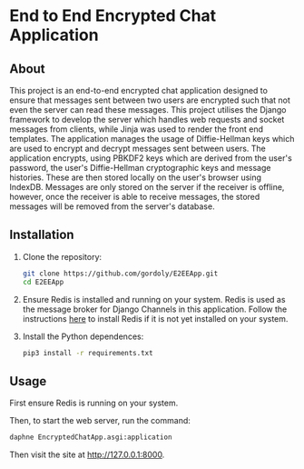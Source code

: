 # End to End Encrypted Chat Application

## About

This project is an end-to-end encrypted chat application designed to ensure that messages sent between two users are encrypted such that not even the server can read these messages. This project utilises the Django framework to develop the server which handles web requests and socket messages from clients, while Jinja was used to render the front end templates. The application manages the usage of Diffie-Hellman keys which are used to encrypt and decrypt messages sent between users. The application encrypts, using PBKDF2 keys which are derived from the user's password, the user's Diffie-Hellman cryptographic keys and message histories. These are then stored locally on the user's browser using IndexDB. Messages are only stored on the server if the receiver is offline, however, once the receiver is able to receive messages, the stored messages will be removed from the server's database.

## Installation

1. Clone the repository:
    ```bash
    git clone https://github.com/gordoly/E2EEApp.git
    cd E2EEApp
    ```

2. Ensure Redis is installed and running on your system. Redis is used as the message broker for Django Channels in this application. Follow the instructions [here](https://redis.io/docs/latest/operate/oss_and_stack/install/install-redis/) to install Redis if it is not yet installed on your system.

3. Install the Python dependences:
    ```bash
    pip3 install -r requirements.txt
    ```

## Usage

First ensure Redis is running on your system.

Then, to start the web server, run the command:
```bash
daphne EncryptedChatApp.asgi:application
```

Then visit the site at http://127.0.0.1:8000.